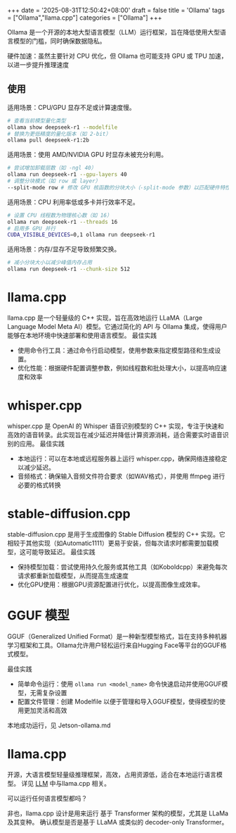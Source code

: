+++
date = '2025-08-31T12:50:42+08:00'
draft = false
title = 'Ollama'
tags = ["Ollama","llama.cpp"]
categories = ["Ollama"]
+++



Ollama 是一个开源的本地大型语言模型（LLM）运行框架，旨在降低使用大型语言模型的门槛，同时确保数据隐私。

硬件加速：虽然主要针对 CPU 优化，但 Ollama 也可能支持 GPU 或 TPU 加速，以进一步提升推理速度

## 使用

适用场景：CPU/GPU 显存不足或计算速度慢。
~~~sh
# 查看当前模型量化类型
ollama show deepseek-r1 --modelfile
# 替换为更低精度的量化版本（如 2-bit）
ollama pull deepseek-r1:2b
~~~

适用场景：使用 AMD/NVIDIA GPU 时显存未被充分利用。
~~~sh
# 尝试增加卸载层数（如 -ngl 40）
ollama run deepseek-r1 --gpu-layers 40
# 调整分块模式（如 row 或 layer）
--split-mode row # 修改 GPU 核函数的分块大小（-split-mode 参数）以匹配硬件特性
~~~

适用场景：CPU 利用率低或多卡并行效率不足。
~~~sh
# 设置 CPU 线程数为物理核心数（如 16）
ollama run deepseek-r1 --threads 16
# 启用多 GPU 并行
CUDA_VISIBLE_DEVICES=0,1 ollama run deepseek-r1
~~~

适用场景：内存/显存不足导致频繁交换。
~~~sh
# 减小分块大小以减少峰值内存占用
ollama run deepseek-r1 --chunk-size 512
~~~


# llama.cpp

llama.cpp 是一个轻量级的 C++ 实现，旨在高效地运行 LLaMA（Large Language Model Meta AI）模型。它通过简化的 API 与 Ollama 集成，使得用户能够在本地环境中快速部署和使用语言模型。
最佳实践

  - 使用命令行工具：通过命令行启动模型，使用参数来指定模型路径和生成设置。
  - 优化性能：根据硬件配置调整参数，例如线程数和批处理大小，以提高响应速度和效率

# whisper.cpp

whisper.cpp 是 OpenAI 的 Whisper 语音识别模型的 C++ 实现，专注于快速和高效的语音转录。此实现旨在减少延迟并降低计算资源消耗，适合需要实时语音识别的应用。
最佳实践

  - 本地运行：可以在本地或远程服务器上运行 whisper.cpp，确保网络连接稳定以减少延迟。
  - 音频格式：确保输入音频文件符合要求（如WAV格式），并使用 ffmpeg 进行必要的格式转换

# stable-diffusion.cpp

stable-diffusion.cpp 是用于生成图像的 Stable Diffusion 模型的 C++ 实现。它相较于其他实现（如Automatic1111）更易于安装，但每次请求时都需要加载模型，这可能导致延迟。
最佳实践

  - 保持模型加载：尝试使用持久化服务或其他工具（如Koboldcpp）来避免每次请求都重新加载模型，从而提高生成速度
  - 优化GPU使用：根据GPU资源配置进行优化，以提高图像生成效率。

# GGUF 模型

GGUF（Generalized Unified Format）是一种新型模型格式，旨在支持多种机器学习框架和工具。Ollama允许用户轻松运行来自Hugging Face等平台的GGUF格式模型。

最佳实践

  - 简单命令运行：使用 `ollama run <model_name>` 命令快速启动并使用GGUF模型，无需复杂设置
  - 配置文件管理：创建 Modelfile 以便于管理和导入GGUF模型，使得模型的使用更加灵活和高效

本地成功运行，见 Jetson-ollama.md


# llama.cpp

开源，大语言模型轻量级推理框架，高效，占用资源低，适合在本地运行语言模型。 详见 [LLM](../LLM/) 中与llama.cpp 相关。

可以运行任何语言模型都吗？

非也，llama.cpp 设计是用来运行 基于 Transformer 架构的模型，尤其是 LLaMa 及其变种。 确认模型是否是基于 LLaMA 或类似的 decoder-only Transformer。
